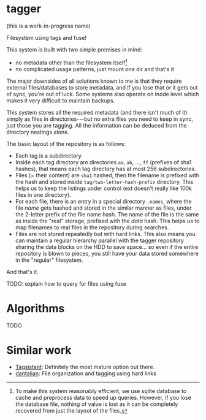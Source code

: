 # tagger

(this is a work-in-progress name)

Filesystem using tags and fuse!

This system is built with two simple premises in mind:
- no metadata other than the filesystem itself[^1]
- no complicated usage patterns, just mount one dir and that's it

The major downsides of all solutions known to me is that they require
external files/databases to store metadata, and if you lose that or it
gets out of sync, you're out of luck.  Some systems also operate on
inode level which makes it very difficult to maintain backups.

This system stores all the required metadata (and there isn't much of
it) simply as files in directories---but no extra files you need to
keep in sync, just those you are tagging.  All the information can be
deduced from the directory nestings alone.

The basic layout of the repository is as follows:
- Each tag is a subdirectory.
- Inside each tag directory are directories `aa`, `ab`, ..., `ff`
  (prefixes of sha1 hashes), that means each tag directory has at most
  256 subdirectories.
- Files (= their content) are `sha1` hashed, then the filename is
  prefixed with the hash and stored inside
  `tag/two-letter-hash-prefix` directory.  This helps us to keep the
  listings under control (ext doesn't really like 100k files in one
  directory).
- For each file, there is an entry in a special directory `.names`,
  where the file *name* gets hashed and stored in the similar manner
  as files, under the 2-letter prefix of the file name hash.  The name
  of the file is the same as inside the "real" storage, prefixed with
  the *data* hash.  This helps us to map filenames to real files in
  the repository during searches.
- Files are not stored repeatedly but with hard links.  This also means
  you can maintain a regular hierarchy parallel with the tagger
  repository sharing the data blocks on the HDD to save space... so
  even if the entire repository is blown to pieces, you still have
  your data stored somewhere in the "regular" filesystem.

And that's it.

TODO: explain how to query for files using fuse

# Algorithms

TODO

# Similar work

- [Tagsistant](https://github.com/StrumentiResistenti/Tagsistant): Definitely the most mature option out there.
- [dantalian](https://github.com/darkfeline/dantalian): File organization and tagging using hard links

[^1]: To make this system reasonably efficient, we use sqlite database
to cache and preprocess data to speed up queries.  However, if you
lose the database file, nothing of value is lost as it can be
completely recovered from just the layout of the files.
